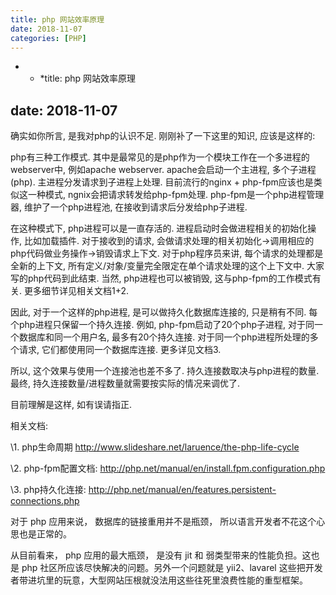 ```yaml
---
title: php 网站效率原理
date: 2018-11-07
categories: [PHP]
---
```

* * *title: php 网站效率原理</p> 

## date: 2018-11-07

确实如你所言, 是我对php的认识不足. 刚刚补了一下这里的知识, 应该是这样的:

php有三种工作模式. 其中是最常见的是php作为一个模块工作在一个多进程的webserver中, 例如apache webserver. apache会启动一个主进程, 多个子进程(php). 主进程分发请求到子进程上处理. 目前流行的nginx + php-fpm应该也是类似这一种模式, ngnix会把请求转发给php-fpm处理. php-fpm是一个php进程管理器, 维护了一个php进程池, 在接收到请求后分发给php子进程.

在这种模式下, php进程可以是一直存活的. 进程启动时会做进程相关的初始化操作, 比如加载插件. 对于接收到的请求, 会做请求处理的相关初始化->调用相应的php代码做业务操作->销毁请求上下文. 对于php程序员来讲, 每个请求的处理都是全新的上下文, 所有定义/对象/变量完全限定在单个请求处理的这个上下文中. 大家写的php代码到此结束. 当然, php进程也可以被销毁, 这与php-fpm的工作模式有关. 更多细节详见相关文档1+2.

因此, 对于一个这样的php进程, 是可以做持久化数据库连接的, 只是稍有不同. 每个php进程只保留一个持久连接. 例如, php-fpm启动了20个php子进程, 对于同一个数据库和同一个用户名, 最多有20个持久连接. 对于同一个php进程所处理的多个请求, 它们都使用同一个数据库连接. 更多详见文档3.

所以, 这个效果与使用一个连接池也差不多了. 持久连接数取决与php进程的数量. 最终, 持久连接数量/进程数量就需要按实际的情况来调优了.

目前理解是这样, 如有误请指正.

相关文档:

\1. php生命周期 <http://www.slideshare.net/laruence/the-php-life-cycle>

\2. php-fpm配置文档: <http://php.net/manual/en/install.fpm.configuration.php>

\3. php持久化连接: <http://php.net/manual/en/features.persistent-connections.php>

对于 php 应用来说， 数据库的链接重用并不是瓶颈， 所以语言开发者不花这个心思也是正常的。

从目前看来， php 应用的最大瓶颈， 是没有 jit 和 弱类型带来的性能负担。这也是 php 社区所应该尽快解决的问题。另外一个问题就是 yii2、lavarel 这些把开发者带进坑里的玩意，大型网站压根就没法用这些往死里浪费性能的重型框架。